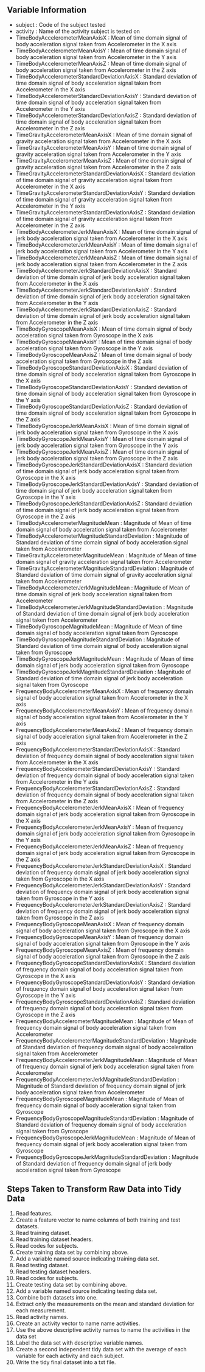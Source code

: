 ## Variable Information
- subject : Code of the subject tested
- activity : Name of the activity subject is tested on
- TimeBodyAccelerometerMeanAxisX : Mean of time domain signal of body acceleration signal taken from Accelerometer in the X axis
- TimeBodyAccelerometerMeanAxisY : Mean of time domain signal of body acceleration signal taken from Accelerometer in the Y axis
- TimeBodyAccelerometerMeanAxisZ : Mean of time domain signal of body acceleration signal taken from Accelerometer in the Z axis
- TimeBodyAccelerometerStandardDeviationAxisX : Standard deviation of time domain signal of body acceleration signal taken from Accelerometer in the X axis
- TimeBodyAccelerometerStandardDeviationAxisY : Standard deviation of time domain signal of body acceleration signal taken from Accelerometer in the Y axis
- TimeBodyAccelerometerStandardDeviationAxisZ : Standard deviation of time domain signal of body acceleration signal taken from Accelerometer in the Z axis
- TimeGravityAccelerometerMeanAxisX : Mean of time domain signal of gravity acceleration signal taken from Accelerometer in the X axis
- TimeGravityAccelerometerMeanAxisY : Mean of time domain signal of gravity acceleration signal taken from Accelerometer in the Y axis
- TimeGravityAccelerometerMeanAxisZ : Mean of time domain signal of gravity acceleration signal taken from Accelerometer in the Z axis
- TimeGravityAccelerometerStandardDeviationAxisX : Standard deviation of time domain signal of gravity acceleration signal taken from Accelerometer in the X axis
- TimeGravityAccelerometerStandardDeviationAxisY : Standard deviation of time domain signal of gravity acceleration signal taken from Accelerometer in the Y axis
- TimeGravityAccelerometerStandardDeviationAxisZ : Standard deviation of time domain signal of gravity acceleration signal taken from Accelerometer in the Z axis
- TimeBodyAccelerometerJerkMeanAxisX : Mean of time domain signal of jerk body acceleration signal taken from Accelerometer in the X axis
- TimeBodyAccelerometerJerkMeanAxisY : Mean of time domain signal of jerk body acceleration signal taken from Accelerometer in the Y axis
- TimeBodyAccelerometerJerkMeanAxisZ : Mean of time domain signal of jerk body acceleration signal taken from Accelerometer in the Z axis
- TimeBodyAccelerometerJerkStandardDeviationAxisX : Standard deviation of time domain signal of jerk body acceleration signal taken from Accelerometer in the X axis
- TimeBodyAccelerometerJerkStandardDeviationAxisY : Standard deviation of time domain signal of jerk body acceleration signal taken from Accelerometer in the Y axis
- TimeBodyAccelerometerJerkStandardDeviationAxisZ : Standard deviation of time domain signal of jerk body acceleration signal taken from Accelerometer in the Z axis
- TimeBodyGyroscopeMeanAxisX : Mean of time domain signal of body acceleration signal taken from Gyroscope in the X axis
- TimeBodyGyroscopeMeanAxisY : Mean of time domain signal of body acceleration signal taken from Gyroscope in the Y axis
- TimeBodyGyroscopeMeanAxisZ : Mean of time domain signal of body acceleration signal taken from Gyroscope in the Z axis
- TimeBodyGyroscopeStandardDeviationAxisX : Standard deviation of time domain signal of body acceleration signal taken from Gyroscope in the X axis
- TimeBodyGyroscopeStandardDeviationAxisY : Standard deviation of time domain signal of body acceleration signal taken from Gyroscope in the Y axis
- TimeBodyGyroscopeStandardDeviationAxisZ : Standard deviation of time domain signal of body acceleration signal taken from Gyroscope in the Z axis
- TimeBodyGyroscopeJerkMeanAxisX : Mean of time domain signal of jerk body acceleration signal taken from Gyroscope in the X axis
- TimeBodyGyroscopeJerkMeanAxisY : Mean of time domain signal of jerk body acceleration signal taken from Gyroscope in the Y axis
- TimeBodyGyroscopeJerkMeanAxisZ : Mean of time domain signal of jerk body acceleration signal taken from Gyroscope in the Z axis
- TimeBodyGyroscopeJerkStandardDeviationAxisX : Standard deviation of time domain signal of jerk body acceleration signal taken from Gyroscope in the X axis
- TimeBodyGyroscopeJerkStandardDeviationAxisY : Standard deviation of time domain signal of jerk body acceleration signal taken from Gyroscope in the Y axis
- TimeBodyGyroscopeJerkStandardDeviationAxisZ : Standard deviation of time domain signal of jerk body acceleration signal taken from Gyroscope in the Z axis
- TimeBodyAccelerometerMagnitudeMean : Magnitude of Mean of time domain signal of body acceleration signal taken from Accelerometer
- TimeBodyAccelerometerMagnitudeStandardDeviation : Magnitude of Standard deviation of time domain signal of body acceleration signal taken from Accelerometer
- TimeGravityAccelerometerMagnitudeMean : Magnitude of Mean of time domain signal of gravity acceleration signal taken from Accelerometer
- TimeGravityAccelerometerMagnitudeStandardDeviation : Magnitude of Standard deviation of time domain signal of gravity acceleration signal taken from Accelerometer
- TimeBodyAccelerometerJerkMagnitudeMean : Magnitude of Mean of time domain signal of jerk body acceleration signal taken from Accelerometer
- TimeBodyAccelerometerJerkMagnitudeStandardDeviation : Magnitude of Standard deviation of time domain signal of jerk body acceleration signal taken from Accelerometer
- TimeBodyGyroscopeMagnitudeMean : Magnitude of Mean of time domain signal of body acceleration signal taken from Gyroscope
- TimeBodyGyroscopeMagnitudeStandardDeviation : Magnitude of Standard deviation of time domain signal of body acceleration signal taken from Gyroscope
- TimeBodyGyroscopeJerkMagnitudeMean : Magnitude of Mean of time domain signal of jerk body acceleration signal taken from Gyroscope
- TimeBodyGyroscopeJerkMagnitudeStandardDeviation : Magnitude of Standard deviation of time domain signal of jerk body acceleration signal taken from Gyroscope
- FrequencyBodyAccelerometerMeanAxisX : Mean of frequency domain signal of body acceleration signal taken from Accelerometer in the X axis
- FrequencyBodyAccelerometerMeanAxisY : Mean of frequency domain signal of body acceleration signal taken from Accelerometer in the Y axis
- FrequencyBodyAccelerometerMeanAxisZ : Mean of frequency domain signal of body acceleration signal taken from Accelerometer in the Z axis
- FrequencyBodyAccelerometerStandardDeviationAxisX : Standard deviation of frequency domain signal of body acceleration signal taken from Accelerometer in the X axis
- FrequencyBodyAccelerometerStandardDeviationAxisY : Standard deviation of frequency domain signal of body acceleration signal taken from Accelerometer in the Y axis
- FrequencyBodyAccelerometerStandardDeviationAxisZ : Standard deviation of frequency domain signal of body acceleration signal taken from Accelerometer in the Z axis
- FrequencyBodyAccelerometerJerkMeanAxisX : Mean of frequency domain signal of jerk body acceleration signal taken from Gyroscope in the X axis
- FrequencyBodyAccelerometerJerkMeanAxisY : Mean of frequency domain signal of jerk body acceleration signal taken from Gyroscope in the Y axis
- FrequencyBodyAccelerometerJerkMeanAxisZ : Mean of frequency domain signal of jerk body acceleration signal taken from Gyroscope in the Z axis
- FrequencyBodyAccelerometerJerkStandardDeviationAxisX : Standard deviation of frequency domain signal of jerk body acceleration signal taken from Gyroscope in the X axis
- FrequencyBodyAccelerometerJerkStandardDeviationAxisY : Standard deviation of frequency domain signal of jerk body acceleration signal taken from Gyroscope in the Y axis
- FrequencyBodyAccelerometerJerkStandardDeviationAxisZ : Standard deviation of frequency domain signal of jerk body acceleration signal taken from Gyroscope in the Z axis
- FrequencyBodyGyroscopeMeanAxisX : Mean of frequency domain signal of body acceleration signal taken from Gyroscope in the X axis
- FrequencyBodyGyroscopeMeanAxisY : Mean of frequency domain signal of body acceleration signal taken from Gyroscope in the Y axis
- FrequencyBodyGyroscopeMeanAxisZ : Mean of frequency domain signal of body acceleration signal taken from Gyroscope in the Z axis
- FrequencyBodyGyroscopeStandardDeviationAxisX : Standard deviation of frequency domain signal of body acceleration signal taken from Gyroscope in the X axis
- FrequencyBodyGyroscopeStandardDeviationAxisY : Standard deviation of frequency domain signal of body acceleration signal taken from Gyroscope in the Y axis
- FrequencyBodyGyroscopeStandardDeviationAxisZ : Standard deviation of frequency domain signal of body acceleration signal taken from Gyroscope in the Z axis
- FrequencyBodyAccelerometerMagnitudeMean : Magnitude of Mean of frequency domain signal of body acceleration signal taken from Accelerometer
- FrequencyBodyAccelerometerMagnitudeStandardDeviation : Magnitude of Standard deviation of frequency domain signal of body acceleration signal taken from Accelerometer
- FrequencyBodyAccelerometerJerkMagnitudeMean : Magnitude of Mean of frequency domain signal of jerk body acceleration signal taken from Accelerometer
- FrequencyBodyAccelerometerJerkMagnitudeStandardDeviation : Magnitude of Standard deviation of frequency domain signal of jerk body acceleration signal taken from Accelerometer
- FrequencyBodyGyroscopeMagnitudeMean : Magnitude of Mean of frequency domain signal of body acceleration signal taken from Gyroscope
- FrequencyBodyGyroscopeMagnitudeStandardDeviation : Magnitude of Standard deviation of frequency domain signal of body acceleration signal taken from Gyroscope
- FrequencyBodyGyroscopeJerkMagnitudeMean : Magnitude of Mean of frequency domain signal of jerk body acceleration signal taken from Gyroscope
- FrequencyBodyGyroscopeJerkMagnitudeStandardDeviation : Magnitude of Standard deviation of frequency domain signal of jerk body acceleration signal taken from Gyroscope
## Steps Taken to Transform Raw Data into Tidy Data
1. Read features.
2. Create a feature vector to name columns of both training and test datasets.
3. Read training dataset.
4. Read training dataset headers.
5. Read codes for subjects.
6. Create training data set by combining above.
7. Add a variable named source indicating training data set.
8. Read testing dataset.
9. Read testing dataset headers.
10. Read codes for subjects.
11. Create testing data set by combining above.
12. Add a variable named source indicating testing data set.
13. Combine both datasets into one.
14. Extract only the measurements on the mean and standard deviation for each measurement.
15. Read activity names.
16. Create an activity vector to name name activities.
17. Use the above descriptive activity names to name the activities in the data set
18. Label the data set with descriptive variable names.
19. Create a second  independent tidy data set with the average of each variable for each activity and each subject.
20. Write the tidy final dataset into a txt file.
